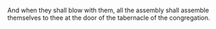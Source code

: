And when they shall blow with them, all the assembly shall assemble themselves to thee at the door of the tabernacle of the congregation.
